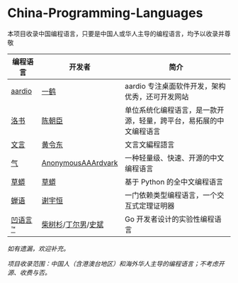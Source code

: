 # China-Programming-Languages

本项目收录中国编程语言，只要是中国人或华人主导的编程语言，均予以收录并尊敬

| 编程语言 | 开发者 | 简介 |
| ---- |----|----|
|[aardio](https://www.aardio.com/)|[一鹤](https://www.toutiao.com/c/user/token/MS4wLjABAAAA6V3GhZ2y8hJUJhD7Vu83IY_BSisSZR1kz54kmiG11wUQmnup_vzNnOE_w4i3vBUK/?)|aardio 专注桌面软件开发，架构优秀，还可开发网站|
|[洛书](https://gitee.com/chen-chaochen/lpk)|[陈朝臣](https://gitee.com/chen-chaochen)|单位系统化编程语言，是一款开源，轻量，跨平台，易拓展的中文编程语言|
|[文言](https://github.com/wenyan-lang/wenyan)|[黄令东](https://github.com/wenyan-lang)|文言文編程語言|
|[气](https://github.com/AnonymousAAArdvark/qi)|[AnonymousAAArdvark](https://github.com/AnonymousAAArdvark)|一种轻量级、快速、开源的中文编程语言|
|[草蟒](https://www.grasspy.cn/index.html)|[草蟒](https://www.grasspy.cn/contact.html)|基于 Python 的全中文编程语言|
|[蝉语](https://github.com/cicada-lang/cicada)|[谢宇恒](https://cicada-lang.org/about)|一门依赖类型编程语言，一个交互式定理证明器|
|[凹语言™](https://github.com/wa-lang/wa)|[柴树杉](https://github.com/chai2010)/[丁尔男](https://github.com/3dgen)/[史斌](https://github.com/benshi001)|Go 开发者设计的实验性编程语言|


*如有遗漏，欢迎补充。*  

*项目收录范围：中国人（含港澳台地区）和海外华人主导的编程语言；不考虑开源、收费与否。*
<!--|[]()|[]()|[]()|-->
